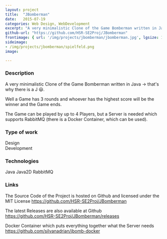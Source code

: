 ```yaml
---
layout: project
title:  "JBomberman"
date:   2015-07-19
categories: Web Design, WebDevelopment
excerpt: "A very minimalistic Clone of the Game Bomberman written in Java"
github-url: "https://github.com/HSR-SE2Proj/JBomberman"
frontimage: { url: '/img/projects/jbomberman/jbomberman.jpg', lgsize: 12 , mdsize: 12, smsize: 12, xssize: }
sideimage:
- /img/projects/jbomberman/spielfeld.png
image:

---
```


<h3>Description</h3>

A very minimalistic Clone of the Game Bomberman written in Java -> that's why there is a J :smiley:.

Well a Game has 3 rounds and whoever has the highest score will be the winner and the Game ends.

The Game can be played by up to 4 Players, but a Server is needed which supports RabbitMQ (there is a Docker Container, which can be used).


<h3>Type of work</h3>

Design  
Development

<h3>Technologies</h3>
Java  
Java2D  
RabbitMQ

<h3>Links</h3>
The Source Code of the Project is hosted on Github and licensed  under the MIT License   
<a target="_blank" href="https://github.com/HSR-SE2Proj/JBomberman">https://github.com/HSR-SE2Proj/JBomberman</a>

The latest Releases are also available at Github  
<a target="_blank" href="https://github.com/HSR-SE2Proj/JBomberman/releases">https://github.com/HSR-SE2Proj/JBomberman/releases</a>  

Docker Container which puts everything together what the Server needs  
<a target="_blank" href="https://github.com/silvanadrian/jbomb-docker">https://github.com/silvanadrian/jbomb-docker</a>
